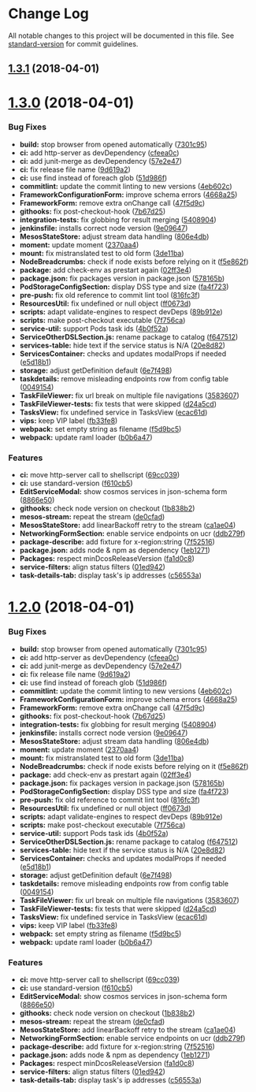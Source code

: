 # Change Log

All notable changes to this project will be documented in this file. See [standard-version](https://github.com/conventional-changelog/standard-version) for commit guidelines.

<a name="1.3.1"></a>
## [1.3.1](https://github.com/dcos/dcos-ui/compare/v1.3.0...v1.3.1) (2018-04-01)



<a name="1.3.0"></a>
# [1.3.0](https://github.com/dcos/dcos-ui/compare/v1.12.0-rc.1...v1.3.0) (2018-04-01)


### Bug Fixes

* **build:** stop browser from opened automatically ([7301c95](https://github.com/dcos/dcos-ui/commit/7301c95))
* **ci:** add http-server as devDependency ([cfeea0c](https://github.com/dcos/dcos-ui/commit/cfeea0c))
* **ci:** add junit-merge as devDependency ([57e2e47](https://github.com/dcos/dcos-ui/commit/57e2e47))
* **ci:** fix release file name ([9d619a2](https://github.com/dcos/dcos-ui/commit/9d619a2))
* **ci:** use find instead of foreach glob ([51d986f](https://github.com/dcos/dcos-ui/commit/51d986f))
* **commitlint:** update the commit linting to new versions ([4eb602c](https://github.com/dcos/dcos-ui/commit/4eb602c))
* **FrameworkConfigurationForm:** improve schema errors ([4668a25](https://github.com/dcos/dcos-ui/commit/4668a25))
* **FrameworkForm:** remove extra onChange call ([47f5d9c](https://github.com/dcos/dcos-ui/commit/47f5d9c))
* **githooks:** fix post-checkout-hook ([7b67d25](https://github.com/dcos/dcos-ui/commit/7b67d25))
* **integration-tests:** fix globbing for result merging ([5408904](https://github.com/dcos/dcos-ui/commit/5408904))
* **jenkinsfile:** installs correct node version ([9e09647](https://github.com/dcos/dcos-ui/commit/9e09647))
* **MesosStateStore:** adjust stream data handling ([806e4db](https://github.com/dcos/dcos-ui/commit/806e4db))
* **moment:** update moment ([2370aa4](https://github.com/dcos/dcos-ui/commit/2370aa4))
* **mount:** fix mistranslated test to old form ([3de11ba](https://github.com/dcos/dcos-ui/commit/3de11ba))
* **NodeBreadcrumbs:** check if node exists before relying on it ([f5e862f](https://github.com/dcos/dcos-ui/commit/f5e862f))
* **package:** add check-env as prestart again ([02ff3e4](https://github.com/dcos/dcos-ui/commit/02ff3e4))
* **package.json:** fix packages version in package.json ([578165b](https://github.com/dcos/dcos-ui/commit/578165b))
* **PodStorageConfigSection:** display DSS type and size ([fa4f723](https://github.com/dcos/dcos-ui/commit/fa4f723))
* **pre-push:** fix old reference to commit lint tool ([816fc3f](https://github.com/dcos/dcos-ui/commit/816fc3f))
* **ResourcesUtil:** fix undefined or null object ([ff0673d](https://github.com/dcos/dcos-ui/commit/ff0673d))
* **scripts:** adapt validate-engines to respect devDeps ([89b912e](https://github.com/dcos/dcos-ui/commit/89b912e))
* **scripts:** make post-checkout executable ([7f756ca](https://github.com/dcos/dcos-ui/commit/7f756ca))
* **service-util:** support Pods task ids ([4b0f52a](https://github.com/dcos/dcos-ui/commit/4b0f52a))
* **ServiceOtherDSLSection.js:** rename package to catalog ([f647512](https://github.com/dcos/dcos-ui/commit/f647512))
* **services-table:** hide text if the service status is N/A ([20e8d82](https://github.com/dcos/dcos-ui/commit/20e8d82))
* **ServicesContainer:** checks and updates modalProps if needed ([e5d18b1](https://github.com/dcos/dcos-ui/commit/e5d18b1))
* **storage:** adjust getDefinition default ([6e7f498](https://github.com/dcos/dcos-ui/commit/6e7f498))
* **taskdetails:** remove misleading endpoints row from config table ([0049154](https://github.com/dcos/dcos-ui/commit/0049154))
* **TaskFileViewer:** fix url break on multiple file navigations ([3583607](https://github.com/dcos/dcos-ui/commit/3583607))
* **TaskFileViewer-tests:** fix tests that were skipped ([d24a5cd](https://github.com/dcos/dcos-ui/commit/d24a5cd))
* **TasksView:** fix undefined service in TasksView ([ecac61d](https://github.com/dcos/dcos-ui/commit/ecac61d))
* **vips:** keep VIP label ([fb33fe8](https://github.com/dcos/dcos-ui/commit/fb33fe8))
* **webpack:** set empty string as filename ([f5d9bc5](https://github.com/dcos/dcos-ui/commit/f5d9bc5))
* **webpack:** update raml loader ([b0b6a47](https://github.com/dcos/dcos-ui/commit/b0b6a47))


### Features

* **ci:** move http-server call to shellscript ([69cc039](https://github.com/dcos/dcos-ui/commit/69cc039))
* **ci:** use standard-version ([f610cb5](https://github.com/dcos/dcos-ui/commit/f610cb5))
* **EditServiceModal:** show cosmos services in json-schema form ([8866e50](https://github.com/dcos/dcos-ui/commit/8866e50))
* **githooks:** check node version on checkout ([1b838b2](https://github.com/dcos/dcos-ui/commit/1b838b2))
* **mesos-stream:** repeat the stream ([de0cfad](https://github.com/dcos/dcos-ui/commit/de0cfad))
* **MesosStateStore:** add linearBackoff retry to the stream ([ca1ae04](https://github.com/dcos/dcos-ui/commit/ca1ae04))
* **NetworkingFormSection:** enable service endpoints on ucr ([ddb279f](https://github.com/dcos/dcos-ui/commit/ddb279f))
* **package-describe:** add fixture for x-region:string ([7f52516](https://github.com/dcos/dcos-ui/commit/7f52516))
* **package.json:** adds node & npm as dependency ([1eb1271](https://github.com/dcos/dcos-ui/commit/1eb1271))
* **Packages:** respect minDcosReleaseVersion ([fa1d0c8](https://github.com/dcos/dcos-ui/commit/fa1d0c8))
* **service-filters:** align status filters ([01ed942](https://github.com/dcos/dcos-ui/commit/01ed942))
* **task-details-tab:** display task's ip addresses ([c56553a](https://github.com/dcos/dcos-ui/commit/c56553a))



<a name="1.2.0"></a>
# [1.2.0](https://github.com/dcos/dcos-ui/compare/v1.12.0-rc.1...v1.2.0) (2018-04-01)


### Bug Fixes

* **build:** stop browser from opened automatically ([7301c95](https://github.com/dcos/dcos-ui/commit/7301c95))
* **ci:** add http-server as devDependency ([cfeea0c](https://github.com/dcos/dcos-ui/commit/cfeea0c))
* **ci:** add junit-merge as devDependency ([57e2e47](https://github.com/dcos/dcos-ui/commit/57e2e47))
* **ci:** fix release file name ([9d619a2](https://github.com/dcos/dcos-ui/commit/9d619a2))
* **ci:** use find instead of foreach glob ([51d986f](https://github.com/dcos/dcos-ui/commit/51d986f))
* **commitlint:** update the commit linting to new versions ([4eb602c](https://github.com/dcos/dcos-ui/commit/4eb602c))
* **FrameworkConfigurationForm:** improve schema errors ([4668a25](https://github.com/dcos/dcos-ui/commit/4668a25))
* **FrameworkForm:** remove extra onChange call ([47f5d9c](https://github.com/dcos/dcos-ui/commit/47f5d9c))
* **githooks:** fix post-checkout-hook ([7b67d25](https://github.com/dcos/dcos-ui/commit/7b67d25))
* **integration-tests:** fix globbing for result merging ([5408904](https://github.com/dcos/dcos-ui/commit/5408904))
* **jenkinsfile:** installs correct node version ([9e09647](https://github.com/dcos/dcos-ui/commit/9e09647))
* **MesosStateStore:** adjust stream data handling ([806e4db](https://github.com/dcos/dcos-ui/commit/806e4db))
* **moment:** update moment ([2370aa4](https://github.com/dcos/dcos-ui/commit/2370aa4))
* **mount:** fix mistranslated test to old form ([3de11ba](https://github.com/dcos/dcos-ui/commit/3de11ba))
* **NodeBreadcrumbs:** check if node exists before relying on it ([f5e862f](https://github.com/dcos/dcos-ui/commit/f5e862f))
* **package:** add check-env as prestart again ([02ff3e4](https://github.com/dcos/dcos-ui/commit/02ff3e4))
* **package.json:** fix packages version in package.json ([578165b](https://github.com/dcos/dcos-ui/commit/578165b))
* **PodStorageConfigSection:** display DSS type and size ([fa4f723](https://github.com/dcos/dcos-ui/commit/fa4f723))
* **pre-push:** fix old reference to commit lint tool ([816fc3f](https://github.com/dcos/dcos-ui/commit/816fc3f))
* **ResourcesUtil:** fix undefined or null object ([ff0673d](https://github.com/dcos/dcos-ui/commit/ff0673d))
* **scripts:** adapt validate-engines to respect devDeps ([89b912e](https://github.com/dcos/dcos-ui/commit/89b912e))
* **scripts:** make post-checkout executable ([7f756ca](https://github.com/dcos/dcos-ui/commit/7f756ca))
* **service-util:** support Pods task ids ([4b0f52a](https://github.com/dcos/dcos-ui/commit/4b0f52a))
* **ServiceOtherDSLSection.js:** rename package to catalog ([f647512](https://github.com/dcos/dcos-ui/commit/f647512))
* **services-table:** hide text if the service status is N/A ([20e8d82](https://github.com/dcos/dcos-ui/commit/20e8d82))
* **ServicesContainer:** checks and updates modalProps if needed ([e5d18b1](https://github.com/dcos/dcos-ui/commit/e5d18b1))
* **storage:** adjust getDefinition default ([6e7f498](https://github.com/dcos/dcos-ui/commit/6e7f498))
* **taskdetails:** remove misleading endpoints row from config table ([0049154](https://github.com/dcos/dcos-ui/commit/0049154))
* **TaskFileViewer:** fix url break on multiple file navigations ([3583607](https://github.com/dcos/dcos-ui/commit/3583607))
* **TaskFileViewer-tests:** fix tests that were skipped ([d24a5cd](https://github.com/dcos/dcos-ui/commit/d24a5cd))
* **TasksView:** fix undefined service in TasksView ([ecac61d](https://github.com/dcos/dcos-ui/commit/ecac61d))
* **vips:** keep VIP label ([fb33fe8](https://github.com/dcos/dcos-ui/commit/fb33fe8))
* **webpack:** set empty string as filename ([f5d9bc5](https://github.com/dcos/dcos-ui/commit/f5d9bc5))
* **webpack:** update raml loader ([b0b6a47](https://github.com/dcos/dcos-ui/commit/b0b6a47))


### Features

* **ci:** move http-server call to shellscript ([69cc039](https://github.com/dcos/dcos-ui/commit/69cc039))
* **ci:** use standard-version ([f610cb5](https://github.com/dcos/dcos-ui/commit/f610cb5))
* **EditServiceModal:** show cosmos services in json-schema form ([8866e50](https://github.com/dcos/dcos-ui/commit/8866e50))
* **githooks:** check node version on checkout ([1b838b2](https://github.com/dcos/dcos-ui/commit/1b838b2))
* **mesos-stream:** repeat the stream ([de0cfad](https://github.com/dcos/dcos-ui/commit/de0cfad))
* **MesosStateStore:** add linearBackoff retry to the stream ([ca1ae04](https://github.com/dcos/dcos-ui/commit/ca1ae04))
* **NetworkingFormSection:** enable service endpoints on ucr ([ddb279f](https://github.com/dcos/dcos-ui/commit/ddb279f))
* **package-describe:** add fixture for x-region:string ([7f52516](https://github.com/dcos/dcos-ui/commit/7f52516))
* **package.json:** adds node & npm as dependency ([1eb1271](https://github.com/dcos/dcos-ui/commit/1eb1271))
* **Packages:** respect minDcosReleaseVersion ([fa1d0c8](https://github.com/dcos/dcos-ui/commit/fa1d0c8))
* **service-filters:** align status filters ([01ed942](https://github.com/dcos/dcos-ui/commit/01ed942))
* **task-details-tab:** display task's ip addresses ([c56553a](https://github.com/dcos/dcos-ui/commit/c56553a))
